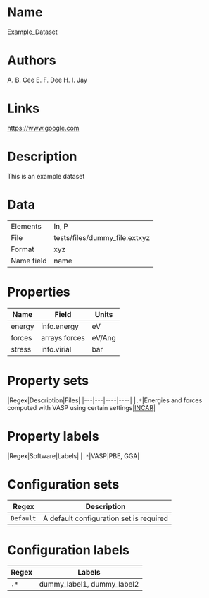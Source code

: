 
# Name

Example_Dataset

# Authors

A. B. Cee
E. F. Dee
H. I. Jay

# Links

https://www.google.com

# Description

This is an example dataset

# Data
|||
|---|---|
|Elements|In, P|
|File|tests/files/dummy_file.extxyz|
|Format|xyz|
|Name field|name|

# Properties

|Name|Field|Units|
|---|---|---|
|energy|info.energy|eV|
|forces|arrays.forces|eV/Ang|
|stress|info.virial|bar|

# Property sets

|Regex|Description|Files|
|---|---|----|----|
|`.*`|Energies and forces computed with VASP using certain settings|[INCAR](dummy_file.INCAR)|

# Property labels
|Regex|Software|Labels|
|`.*`|VASP|PBE, GGA|

# Configuration sets

|Regex|Description|
|---|---|
|`Default`|A default configuration set is required|

# Configuration labels

|Regex|Labels|
|---|---|
|`.*`|dummy_label1, dummy_label2|
